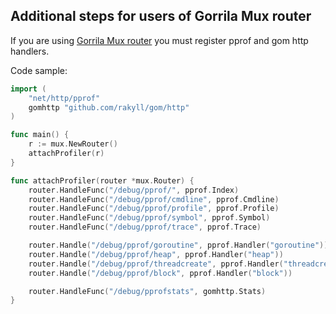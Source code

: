 ## Additional steps for users of Gorrila Mux router

If you are using [Gorrila Mux router](https://github.com/gorilla/mux) you must register pprof and gom http handlers.

Code sample:

``` go
import (
    "net/http/pprof"
	gomhttp "github.com/rakyll/gom/http"
)

func main() {
    r := mux.NewRouter()
	attachProfiler(r)
}

func attachProfiler(router *mux.Router) {
	router.HandleFunc("/debug/pprof/", pprof.Index)
	router.HandleFunc("/debug/pprof/cmdline", pprof.Cmdline)
	router.HandleFunc("/debug/pprof/profile", pprof.Profile)
	router.HandleFunc("/debug/pprof/symbol", pprof.Symbol)
	router.HandleFunc("/debug/pprof/trace", pprof.Trace)

	router.Handle("/debug/pprof/goroutine", pprof.Handler("goroutine"))
	router.Handle("/debug/pprof/heap", pprof.Handler("heap"))
	router.Handle("/debug/pprof/threadcreate", pprof.Handler("threadcreate"))
	router.Handle("/debug/pprof/block", pprof.Handler("block"))

	router.HandleFunc("/debug/pprofstats", gomhttp.Stats)
}
```
